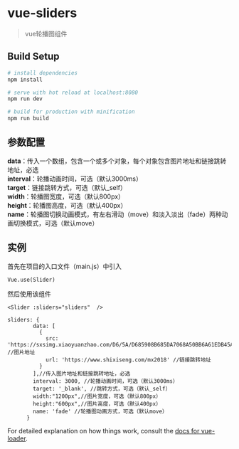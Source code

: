 # vue-sliders

> vue轮播图组件

## Build Setup

``` bash
# install dependencies
npm install

# serve with hot reload at localhost:8080
npm run dev

# build for production with minification
npm run build
```

## 参数配置
**data**：传入一个数组，包含一个或多个对象，每个对象包含图片地址和链接跳转地址，必选<br>
**interval**：轮播动画时间，可选（默认3000ms）<br>
**target**：链接跳转方式，可选（默认_self）<br>
**width**：轮播图宽度，可选（默认800px）<br>
**height**：轮播图高度，可选（默认400px）<br>
**name**：轮播图切换动画模式，有左右滑动（move）和淡入淡出（fade）两种动画切换模式，可选（默认move）<br>

## 实例
首先在项目的入口文件（main.js）中引入
``` import Slider from 'mini-sliders'
Vue.use(Slider) 
```

然后使用该组件
``` 
<Slider :sliders="sliders"  />
```

``` 
sliders: {
        data: [
          {
            src: 'https://sxsimg.xiaoyuanzhao.com/D6/5A/D685908B685DA7068A50BB6A61EDB45A.png', //图片地址
            url: 'https://www.shixiseng.com/mx2018' //链接跳转地址
          }
        ],//传入图片地址和链接跳转地址，必选
        interval: 3000, //轮播动画时间，可选（默认3000ms）
        target: '_blank', //跳转方式，可选（默认_self）
        width:"1200px",//图片宽度，可选（默认800px）
        height:"600px",//图片高度，可选（默认400px）
        name: 'fade' //轮播图动画方式，可选（默认move）
      } 
```

For detailed explanation on how things work, consult the [docs for vue-loader](http://vuejs.github.io/vue-loader).
